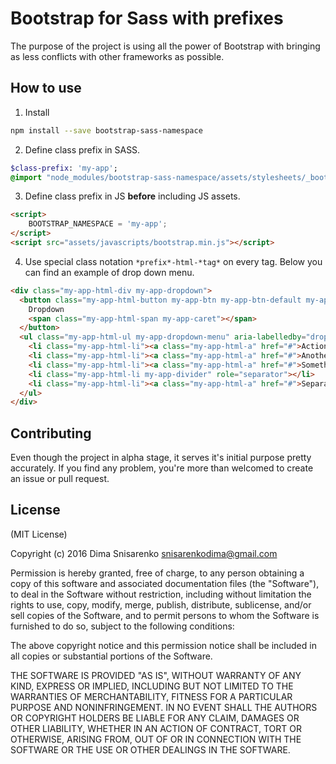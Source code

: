 # Bootstrap for Sass with prefixes
The purpose of the project is using all the power of Bootstrap with bringing as less conflicts with other frameworks as possible. 

## How to use

1. Install
```bash
npm install --save bootstrap-sass-namespace
```

2. Define class prefix in SASS.
```sass
$class-prefix: 'my-app';
@import "node_modules/bootstrap-sass-namespace/assets/stylesheets/_bootstrap.scss";
```

3. Define class prefix in JS **before** including JS assets.
```html
<script>
    BOOTSTRAP_NAMESPACE = 'my-app';
</script>
<script src="assets/javascripts/bootstrap.min.js"></script>
```
4. Use special class notation `*prefix*-html-*tag*` on every tag.
Below you can find an example of drop down menu.
```html
<div class="my-app-html-div my-app-dropdown">
  <button class="my-app-html-button my-app-btn my-app-btn-default my-app-dropdown-toggle" type="button" id="dropdownMenu1" data-toggle="dropdown" aria-haspopup="true" aria-expanded="true">
    Dropdown
    <span class="my-app-html-span my-app-caret"></span>
  </button>
  <ul class="my-app-html-ul my-app-dropdown-menu" aria-labelledby="dropdownMenu1">
    <li class="my-app-html-li"><a class="my-app-html-a" href="#">Action</a></li>
    <li class="my-app-html-li"><a class="my-app-html-a" href="#">Another action</a></li>
    <li class="my-app-html-li"><a class="my-app-html-a" href="#">Something else here</a></li>
    <li class="my-app-html-li my-app-divider" role="separator"></li>
    <li class="my-app-html-li"><a class="my-app-html-a" href="#">Separated link</a></li>
  </ul>
</div>
```

## Contributing

Even though the project in alpha stage, it serves it's initial purpose pretty accurately. If you find any problem, you're more than welcomed to create an issue or pull request.

## License

(MIT License)

Copyright (c) 2016 Dima Snisarenko snisarenkodima@gmail.com

Permission is hereby granted, free of charge, to any person obtaining a copy of this software and associated documentation files (the "Software"), to deal in the Software without restriction, including without limitation the rights to use, copy, modify, merge, publish, distribute, sublicense, and/or sell copies of the Software, and to permit persons to whom the Software is furnished to do so, subject to the following conditions:

The above copyright notice and this permission notice shall be included in all copies or substantial portions of the Software.

THE SOFTWARE IS PROVIDED "AS IS", WITHOUT WARRANTY OF ANY KIND, EXPRESS OR IMPLIED, INCLUDING BUT NOT LIMITED TO THE WARRANTIES OF MERCHANTABILITY, FITNESS FOR A PARTICULAR PURPOSE AND NONINFRINGEMENT. IN NO EVENT SHALL THE AUTHORS OR COPYRIGHT HOLDERS BE LIABLE FOR ANY CLAIM, DAMAGES OR OTHER LIABILITY, WHETHER IN AN ACTION OF CONTRACT, TORT OR OTHERWISE, ARISING FROM, OUT OF OR IN CONNECTION WITH THE SOFTWARE OR THE USE OR OTHER DEALINGS IN THE SOFTWARE.
